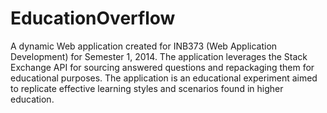 EducationOverflow
=================

A dynamic Web application created for INB373 (Web Application Development) for Semester 1, 2014. The application leverages the Stack Exchange API for sourcing answered questions and repackaging them for educational purposes. The application is an educational experiment aimed to replicate effective learning styles and scenarios found in higher education.
